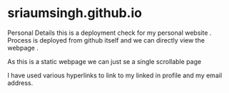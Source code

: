 # sriaumsingh.github.io
Personal Details
this is  a deployment check for my personal website .
Process is deployed from github itself and we can directly view the webpage .

As this is a static webpage we can just se a single scrollable page 

I have used various hyperlinks to link to my linked in profile and my email address.

